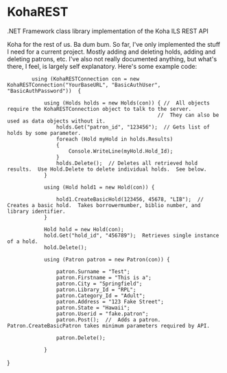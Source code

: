 # KohaREST
.NET Framework class library implementation of the Koha ILS REST API

Koha for the rest of us.  Ba dum bum.  So far, I've only implemented the stuff I need for a current project.  Mostly adding and deleting holds, adding and deleting patrons, etc.  I've also not really documented anything, but what's there, I feel, is largely self explanatory.  Here's some example code:




            using (KohaRESTConnection con = new KohaRESTConnection("YourBaseURL", "BasicAuthUser", "BasicAuthPassword"))  {
            
                using (Holds holds = new Holds(con)) { //  All objects require the KohaRESTConnection object to talk to the server.
                                                     //  They can also be used as data objects without it.
                    holds.Get("patron_id", "123456");  // Gets list of holds by some parameter.   
                    foreach (Hold myHold in holds.Results)
                    {
                        Console.WriteLine(myHold.Hold_Id);
                    }
                    holds.Delete();  // Deletes all retrieved hold results.  Use Hold.Delete to delete individual holds.  See below.
                }

                using (Hold hold1 = new Hold(con)) {
                
                    hold1.CreateBasicHold(123456, 45678, "LIB");  //  Creates a basic hold.  Takes borrowermumber, biblio number, and library identifier.  
                }

                Hold hold = new Hold(con);
                hold.Get("hold_id", "456789");  Retrieves single instance of a hold.    
                hold.Delete();

                using (Patron patron = new Patron(con)) {
                
                    patron.Surname = "Test";
                    patron.Firstname = "This is a";
                    patron.City = "Springfield";
                    patron.Library_Id = "RPL";
                    patron.Category_Id = "Adult";
                    patron.Address = "123 Fake Street";
                    patron.State = "Hawaii";
                    patron.Userid = "fake.patron";
                    patron.Post();  //  Adds a patron.  Patron.CreateBasicPatron takes minimum parameters required by API.

                    patron.Delete();

                }
}

